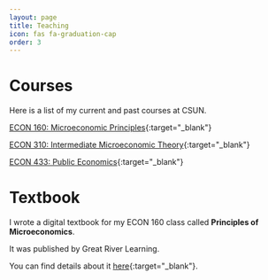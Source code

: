 ```yaml
---
layout: page
title: Teaching
icon: fas fa-graduation-cap
order: 3
---
```


# Courses

Here is a list of my current and past courses at CSUN.

[ECON 160: Microeconomic Principles](https://github.com/ed-kung/CSUN-Econ-160){:target="_blank"}

[ECON 310: Intermediate Microeconomic Theory](https://ed-kung.github.io/CSUN-Econ-310/){:target="_blank"}

[ECON 433: Public Economics](https://github.com/ed-kung/CSUN-Econ-433/){:target="_blank"}

# Textbook

I wrote a digital textbook for my ECON 160 class called **Principles of Microeconomics**. 

It was published by Great River Learning.

You can find details about it [here](https://www.greatriverlearning.com/product-details/2052){:target="_blank"}.
